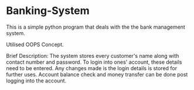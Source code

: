 # Banking-System

This is a simple python program that deals with the the bank management system.

Utilised OOPS Concept.

Brief Description: 
The system stores every customer's name along with contact number and password. 
To login into ones' account, these details need to be entered. 
Any changes made is the login details is stored for further uses. 
Account balance check and money transfer can be done post logging into the account. 
